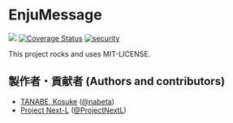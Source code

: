 # EnjuMessage
![](https://github.com/next-l/enju_message/workflows/Ruby/badge.svg?branch=2.x)
[![Coverage Status](https://coveralls.io/repos/github/next-l/enju_message/badge.svg?branch=master)](https://coveralls.io/github/next-l/enju_message?branch=master)
[![security](https://hakiri.io/github/next-l/enju_message/master.svg)](https://hakiri.io/github/next-l/enju_message/master)

This project rocks and uses MIT-LICENSE.

## 製作者・貢献者 (Authors and contributors)
* [TANABE, Kosuke](https://github.com/nabeta) ([@nabeta](https://twitter.com/nabeta))
* [Project Next-L](https://www.next-l.jp) ([@ProjectNextL](https://twitter.com/ProjectNextL))

